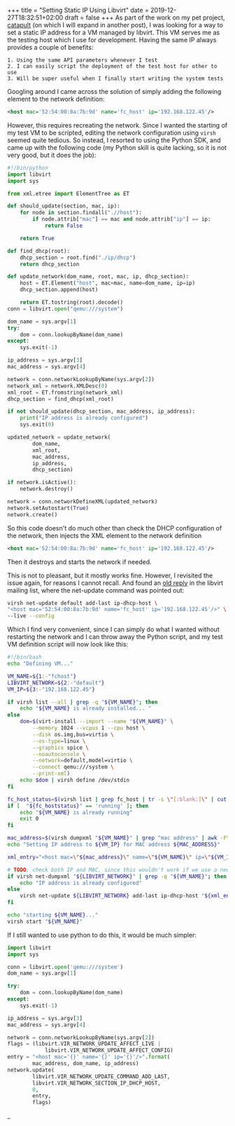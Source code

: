 +++
title = "Setting Static IP Using Libvirt"
date = 2019-12-27T18:32:51+02:00
draft = false
+++
As part of the work on my pet project, [catapult](https://github.com/PUMATeam/catapult) (on which I will expand in another post), I was looking for a way to set a static IP address for a VM managed by libvirt. This VM serves me as the testing host which I use for development. Having the same IP always provides a couple of benefits:

	1. Using the same API parameters whenever I test
	2. I can easily script the deployment of the test host for other to use
	3. Will be super useful when I finally start writing the system tests

Googling around I came across the solution of simply adding the following element to the network definition:

```xml
<host mac='52:54:00:8a:7b:9d' name='fc_host' ip='192.168.122.45'/>
```

However, this requires recreating the network. Since I wanted the starting of my test VM to be scripted, editing the network configuration using `virsh` seemed quite tedious. So instead, I resorted to using the Python SDK, and came up with the following code (my Python skill is quite lacking, so it is not very good, but it does the job):

```python
#!/bin/python
import libvirt
import sys

from xml.etree import ElementTree as ET

def should_update(section, mac, ip):
    for node in section.findall(".//host"):
        if node.attrib["mac"] == mac and node.attrib["ip"] == ip:
            return False

    return True

def find_dhcp(root):
    dhcp_section = root.find("./ip/dhcp")
    return dhcp_section

def update_network(dom_name, root, mac, ip, dhcp_section):
    host = ET.Element("host", mac=mac, name=dom_name, ip=ip)
    dhcp_section.append(host)

    return ET.tostring(root).decode()
conn = libvirt.open("qemu:///system")

dom_name = sys.argv[1]
try:
    dom = conn.lookupByName(dom_name)
except:
    sys.exit(-1)

ip_address = sys.argv[3]
mac_address = sys.argv[4]

network = conn.networkLookupByName(sys.argv[2])
network_xml = network.XMLDesc(0)
xml_root = ET.fromstring(network_xml)
dhcp_section = find_dhcp(xml_root)

if not should_update(dhcp_section, mac_address, ip_address):
    print("IP address is already configured")
    sys.exit(0)

updated_network = update_network(
        dom_name,
        xml_root,
        mac_address,
        ip_address,
        dhcp_section)

if network.isActive():
    network.destroy()

network = conn.networkDefineXML(updated_network)
network.setAutostart(True)
network.create()
```

So this code doesn't do much other than check the DHCP configuration of the network,  then injects the XML element to the network definition

```xml
<host mac='52:54:00:8a:7b:9d' name='fc_host' ip='192.168.122.45'/>
```

Then it destroys and starts the network if needed.

This is not to pleasant, but it mostly works fine. However, I revisited the issue again, for reasons I cannot recall. And found an <a href="https://www.redhat.com/archives/libvirt-users/2014-March/msg00110.html" target="_blank" rel="noopener">old reply</a> in the libvirt mailing list, where the net-update command was pointed out:

```bash
virsh net-update default add-last ip-dhcp-host \
"<host mac='52:54:00:8a:7b:9d' name='fc_host' ip='192.168.122.45'/>" \
--live --config
```
Which I find very convenient, since I can simply do what I wanted without restarting the network and I can throw away the Python script, and my test VM definition script will now look like this:

```bash
#!/bin/bash
echo "Defining VM..."

VM_NAME=${1:-"fchost"}
LIBVIRT_NETWORK=${2:-"default"}
VM_IP=${3:-"192.168.122.45"}

if virsh list --all | grep -q "${VM_NAME}"; then
    echo "${VM_NAME} is already installed... "
else
    dom=$(virt-install --import --name "${VM_NAME}" \
        --memory 1024 --vcpus 1 --cpu host \
        --disk os.img,bus=virtio \
        --os-type=linux \
        --graphics spice \
        --noautoconsole \
        --network=default,model=virtio \
        --connect qemu:///system \
        --print-xml)
    echo $dom | virsh define /dev/stdin
fi

fc_host_status=$(virsh list | grep fc_host | tr -s \"[:blank:]\" | cut -d ' ' -f4)
if [  "${fc_hoststatus}" == 'running' ]; then
    echo "${VM_NAME} is already running"
    exit 0
fi

mac_address=$(virsh dumpxml "${VM_NAME}" | grep "mac address" | awk -F\' '{ print $2}')
echo "Setting IP address to ${VM_IP} for MAC address ${MAC_ADDRESS}"

xml_entry="<host mac=\"${mac_address}\" name=\"${VM_NAME}\" ip=\"${VM_IP}\"/>"

# TODO: check both IP and MAC, since this wouldn't work if we use a new VM after previously defining one
if virsh net-dumpxml "${LIBVIRT_NETWORK}" | grep -q "${VM_NAME}"; then
    echo "IP address is already configured"
else
    virsh net-update ${LIBVIRT_NETWORK} add-last ip-dhcp-host "${xml_entry}" --live --config
fi

echo "starting ${VM_NAME}..."
virsh start "${VM_NAME}"
```

If I still wanted to use python to do this, it would be much simpler:

```python
import libvirt
import sys

conn = libvirt.open('qemu:///system')
dom_name = sys.argv[1]

try:
    dom = conn.lookupByName(dom_name)
except:
    sys.exit(-1)

ip_address = sys.argv[3]
mac_address = sys.argv[4]

network = conn.networkLookupByName(sys.argv[2])
flags = (libvirt.VIR_NETWORK_UPDATE_AFFECT_LIVE |
            libvirt.VIR_NETWORK_UPDATE_AFFECT_CONFIG)
entry = "<host mac='{}' name='{}' ip='{}'/>".format(
        mac_address, dom_name, ip_address)
network.update(
        libvirt.VIR_NETWORK_UPDATE_COMMAND_ADD_LAST,
        libvirt.VIR_NETWORK_SECTION_IP_DHCP_HOST,
        0,
        entry,
        flags)
```
_
